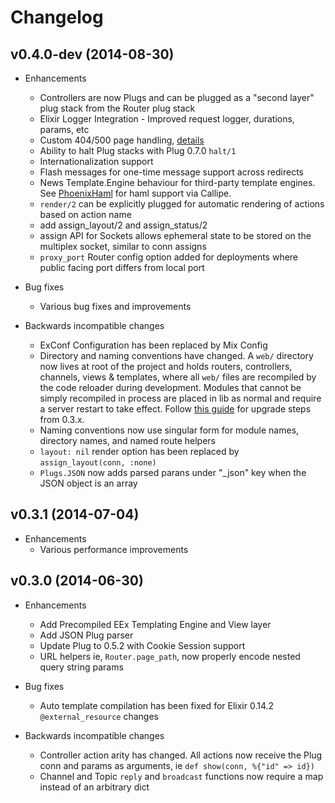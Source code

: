 # Changelog

## v0.4.0-dev (2014-08-30)

* Enhancements
  * Controllers are now Plugs and can be plugged as a "second layer" plug stack from the Router plug stack
  * Elixir Logger Integration - Improved request logger, durations, params, etc
  * Custom 404/500 page handling, [details](https://github.com/phoenixframework/phoenix#custom-not-found-and-error-pages)
  * Ability to halt Plug stacks with Plug 0.7.0 `halt/1`
  * Internationalization support
  * Flash messages for one-time message support across redirects
  * News Template.Engine behaviour for third-party template engines. See [PhoenixHaml](https://github.com/chrismccord/phoenix_haml) for haml support via Callipe.
  * `render/2` can be explicitly plugged for automatic rendering of actions based on action name
  * add assign_layout/2 and assign_status/2
  * assign API for Sockets allows ephemeral state to be stored on the multiplex socket, similar to conn assigns
  * `proxy_port` Router config option added for deployments where public facing port differs from local port


* Bug fixes
  * Various bug fixes and improvements

* Backwards incompatible changes
  * ExConf Configuration has been replaced by Mix Config
  * Directory and naming conventions have changed. A `web/` directory now lives at root of the project and holds routers, controllers, channels, views & templates, where all `web/` files are recompiled by the code reloader during development. Modules that cannot be simply recompiled in process are placed in lib as normal and require a server restart to take effect. Follow [this guide](https://gist.github.com/dgoldie/2fdc90fe09ecdddb78f4) for upgrade steps from 0.3.x.
  * Naming conventions now use singular form for module names, directory names, and named route helpers
  * `layout: nil` render option has been replaced by `assign_layout(conn, :none)`
  * `Plugs.JSON` now adds parsed parans under "_json" key when the JSON object is an array


## v0.3.1 (2014-07-04)
* Enhancements
  * Various performance improvements

## v0.3.0 (2014-06-30)

* Enhancements
  * Add Precompiled EEx Templating Engine and View layer
  * Add JSON Plug parser
  * Update Plug to 0.5.2 with Cookie Session support
  * URL helpers ie, `Router.page_path`, now properly encode nested query string params

* Bug fixes
  * Auto template compilation has been fixed for Elixir 0.14.2 `@external_resource` changes

* Backwards incompatible changes
  * Controller action arity has changed. All actions now receive the Plug conn and params as arguments, ie `def show(conn, %{"id" => id})`
  * Channel and Topic `reply` and `broadcast` functions now require a map instead of an arbitrary dict


